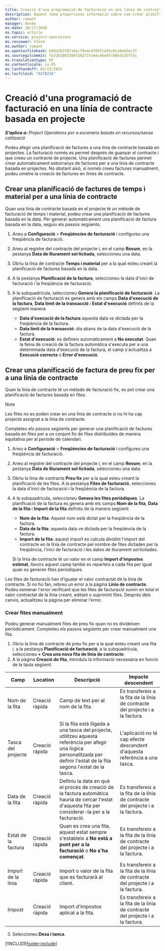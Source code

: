 ```yaml
---
title: Creació d'una programació de facturació en una línia de contracte basada en projecte
description: Aquest tema proporciona informació sobre com crear planificacions de factures i fites en línies de contracte.
author: rumant
manager: Annbe
ms.date: 10/17/2020
ms.topic: article
ms.service: project-operations
ms.reviewer: kfend
ms.author: rumant
ms.openlocfilehash: b0da3b3f8f14ecf9a4c4f057cd26c0ca9eb5ec2f
ms.sourcegitcommit: fa32b1893286f20271fa4ec4be8fc68bd135f53c
ms.translationtype: HT
ms.contentlocale: ca-ES
ms.lasthandoff: 02/15/2021
ms.locfileid: "5278226"
---
```

# <a name="create-an-invoice-schedule-on-a-project-based-contract-line"></a>Creació d'una programació de facturació en una línia de contracte basada en projecte 

_**S'aplica a:** Project Operations per a escenaris basats en recursos/sense cotització_

Podeu afegir una planificació de factures a una línia de contracte basada en projectes. La facturació només es permet després de guanyar el contracte i que creeu un contracte de projecte. Una planificació de factures permet crear automàticament esborranys de factures per a una línia de contracte basada en projectes. No obstant això, si només creeu factures manualment, podeu ometre la creació de factures en línies de contracte.

## <a name="create-a-time-and-material-invoice-schedule-for-a-contract-line"></a>Crear una planificació de factures de temps i material per a una línia de contracte

Quan una línia de contracte basada en el projecte té un mètode de facturació de temps i material, podeu crear una planificació de factures basada en la data. Per generar automàticament una planificació de factura basada en la data, seguiu els passos següents.

1. Aneu a **Configuració** > **Freqüències de facturació** i configureu una freqüència de facturació.
2. Aneu al registre del contracte del projecte i, en el camp **Resum**, en la pestanya **Data de lliurament sol·licitada**, seleccioneu una data.
3. Obriu la línia de contracte **Temps i material** per a la qual esteu creant la planificació de factures basada en la data. 
4. A la pestanya **Planificació de la factura**, seleccioneu la data d'inici de facturació i la freqüència de facturació.
5. A la subquadrícula, seleccioneu **Genera la planificació de facturació**. La planificació de facturació es genera amb els camps **Data d'execució de la factura**, **Data límit de la transacció** i **Estat d'execució** definits de la següent manera:

    - **Data d'execució de la factura** aquesta data ve dictada per la freqüència de la factura.
    - **Data límit de la transacció**: dia abans de la data d'execució de la factura.
    - **Estat d'execució**: es defineix automàticament a **No executat**. Quan la feina de creació de la factura automàtica s'executa per a una determinada data d'execució de la factura, el camp s'actualitza a **Execució correcta** o **Error d'execució**.

## <a name="create-a-fixed-price-invoice-schedule-for-a-contract-line"></a>Crear una planificació de factura de preu fix per a una línia de contracte

Quan la línia de contracte té un mètode de facturació fix, es pot crear una planificació de factures basada en fites. 

> [!NOTE]
> Les fites no es poden crear en una línia de contracte si no hi ha cap projecte assignat a la línia de contracte.

Completeu els passos següents per generar una planificació de factures basada en fites per a un conjunt fix de fites distribuïdes de manera equitativa per al període de calendari.

1. Aneu a **Configuració** > **Freqüències de facturació** i configureu una freqüència de facturació.
2. Aneu al registre del contracte del projecte i, en el camp **Resum**, en la pestanya **Data de lliurament sol·licitada**, seleccioneu una data.
3. Obriu la línia de contracte **Preu fix** per a la qual esteu creant la planificació de les fites. A la pestanya **Fites de facturació**, seleccioneu la data d'inici de facturació i la freqüència de la factura. 
4. A la subquadrícula, seleccioneu **Genera les fites periòdiques**. La planificació de la factura es genera amb els camps **Nom de la fita**, **Data de la fita** i **Import de la fita** definits de la manera següent:

    - **Nom de la fita**: Aquest nom està dictat per la freqüència de la factura.
    - **Data de la fita**: aquesta data ve dictada per la freqüència de la factura.
    - **Import de la fita**: aquest import es calcula dividint l'import del contracte en la línia de contracte pel nombre de fites dictades per la freqüència, l'inici de facturació i les dates de lliurament sol·licitades.

    Si la línia de contracte té un valor en el camp **Import d'impostos estimat**, llavors aquest camp també es reparteix a cada fita per igual quan es generen fites periòdiques.

Les fites de facturació han d'igualar el valor contractat de la línia de contracte. Si no ho fan, rebreu un error a la pàgina **Línia de contracte**. Podeu esmenar l'error verificant que les fites de facturació sumin en total el valor contractat de la línia creant, editant o suprimint fites. Després dels canvis, actualitzeu la pàgina per eliminar l'error.

### <a name="manually-create-milestones"></a>Crear fites manualment

Podeu generar manualment fites de preu fix quan no es divideixen periòdicament. Completeu els passos següents per crear manualment una fita.

1. Obriu la línia de contracte de preu fix per a la qual esteu creant una fita i, a la pestanya **Planificació de facturació**, a la subquadrícula, seleccioneu **+ Crea una nova fita de línia de contracte**. 
2. A la pàgina **Creació de fita**, introduïu la informació necessària en funció de la taula següent.

| Camp | Location | Descripció | Impacte descendent |
| --- | --- | --- | --- |
| Nom de la fita | Creació ràpida | Camp de text per al nom de la fita. | Es transfereix a la fita de la línia de contracte del projecte i a la factura. |
| Tasca del projecte | Creació ràpida | Si la fita està lligada a una tasca del projecte, utilitzeu aquesta referència per afegir una lògica personalitzada per definir l'estat de la fita segons l'estat de la tasca. | L'aplicació no té cap efecte descendent d'aquesta referència a una tasca. |
| Data de la fita | Creació ràpida | Definiu la data en què el procés de creació de la factura automàtica hauria de cercar l'estat d'aquesta fita per considerar-la per a la facturació. | Es transfereix a la fita de la línia de contracte del projecte i a la factura. |
| Estat de la factura | Creació ràpida | Quan es crea una fita, aquest estat sempre s'estableix a **No està a punt per a la facturació** o **No s'ha començat**. | Es transfereix a la fita de la línia de contracte del projecte i a la factura. |
| Import de la línia | Creació ràpida | Import o valor de la fita que es facturarà al client. | Es transfereix a la fita de la línia de contracte del projecte i a la factura. |
| Impost | Creació ràpida | Import d'impostos aplicat a la fita. | Es transfereix a la fita de la línia de contracte del projecte i a la factura. |

3. Seleccioneu **Desa i tanca**.


[!INCLUDE[footer-include](../includes/footer-banner.md)]